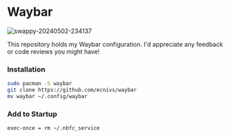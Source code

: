 # Waybar

![swappy-20240502-234137](https://github.com/ecnivs/Waybar/assets/106900369/cd266ca1-d3ac-4e13-ae44-17ff5ff98769)


This repository holds my Waybar configuration. I'd appreciate any feedback or code reviews you might have!

### Installation
~~~bash
sudo pacman -S waybar
git clone https://github.com/ecnivs/waybar
mv waybar ~/.config/waybar
~~~

### Add to Startup
```bash
exec-once = rm ~/.nbfc_service
```
